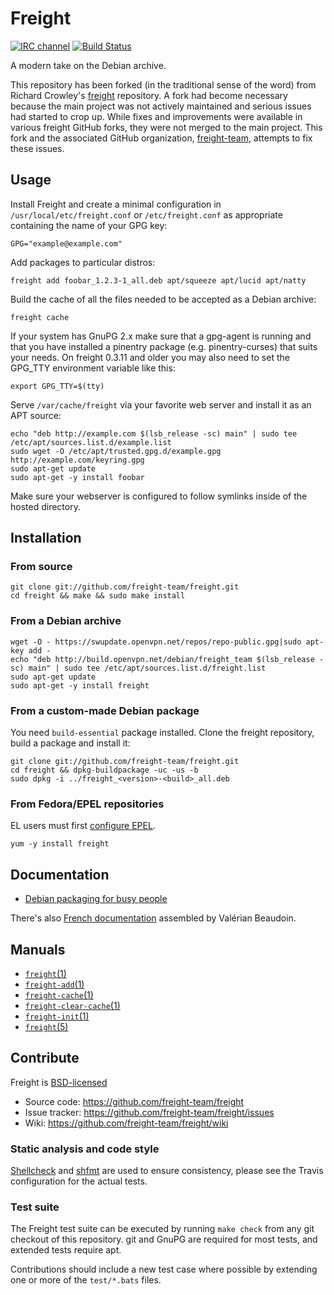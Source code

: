 # Freight

[![IRC channel](https://kiwiirc.com/buttons/irc.freenode.net/freight.png)](https://kiwiirc.com/client/irc.freenode.net/?#freight)
[![Build Status](https://travis-ci.org/freight-team/freight.svg?branch=master)](https://travis-ci.org/freight-team/freight)

A modern take on the Debian archive.

This repository has been forked (in the traditional sense of the word) from
Richard Crowley's [freight](https://github.com/rcrowley/freight) repository. A
fork had become necessary because the main project was not actively maintained
and serious issues had started to crop up. While fixes and improvements were
available in various freight GitHub forks, they were not merged to the main
project. This fork and the associated GitHub organization,
[freight-team](https://github.com/freight-team), attempts to fix these issues.

## Usage

Install Freight and create a minimal configuration in `/usr/local/etc/freight.conf` or `/etc/freight.conf` as appropriate containing the name of your GPG key:

    GPG="example@example.com"

Add packages to particular distros:

    freight add foobar_1.2.3-1_all.deb apt/squeeze apt/lucid apt/natty

Build the cache of all the files needed to be accepted as a Debian archive:

    freight cache

If your system has GnuPG 2.x make sure that a gpg-agent is running and that you
have installed a pinentry package (e.g. pinentry-curses) that suits your needs.
On freight 0.3.11 and older you may also need to set the GPG_TTY environment
variable like this:

    export GPG_TTY=$(tty)

Serve `/var/cache/freight` via your favorite web server and install it as an APT source:

    echo "deb http://example.com $(lsb_release -sc) main" | sudo tee /etc/apt/sources.list.d/example.list
    sudo wget -O /etc/apt/trusted.gpg.d/example.gpg http://example.com/keyring.gpg
    sudo apt-get update
    sudo apt-get -y install foobar

Make sure your webserver is configured to follow symlinks inside of the hosted directory.

## Installation

### From source

    git clone git://github.com/freight-team/freight.git
    cd freight && make && sudo make install

### From a Debian archive

    wget -O - https://swupdate.openvpn.net/repos/repo-public.gpg|sudo apt-key add -
    echo "deb http://build.openvpn.net/debian/freight_team $(lsb_release -sc) main" | sudo tee /etc/apt/sources.list.d/freight.list
    sudo apt-get update
    sudo apt-get -y install freight

### From a custom-made Debian package

You need `build-essential` package installed. Clone the freight repository, build a package and install it:

    git clone git://github.com/freight-team/freight.git
    cd freight && dpkg-buildpackage -uc -us -b
    sudo dpkg -i ../freight_<version>-<build>_all.deb

### From Fedora/EPEL repositories

EL users must first [configure EPEL](http://fedoraproject.org/wiki/EPEL/FAQ#How_can_I_install_the_packages_from_the_EPEL_software_repository.3F).

    yum -y install freight

## Documentation

* [Debian packaging for busy people](http://rcrowley.org/articles/packaging.html)

There's also [French documentation](http://blog.valouille.fr/2014/03/creer-un-depot-debian-signe-avec-freight/) assembled by Valérian Beaudoin.

## Manuals

* [`freight`(1)](http://freight-team.github.io/freight/freight.1.html)
* [`freight-add`(1)](http://freight-team.github.io/freight/freight-add.1.html)
* [`freight-cache`(1)](http://freight-team.github.io/freight/freight-cache.1.html)
* [`freight-clear-cache`(1)](http://freight-team.github.io/freight/freight-clear-cache.1.html)
* [`freight-init`(1)](http://freight-team.github.io/freight/freight-init.1.html)
* [`freight`(5)](http://freight-team.github.io/freight/freight.5.html)

## Contribute

Freight is [BSD-licensed](https://github.com/freight-team/freight/blob/master/LICENSE)

* Source code: <https://github.com/freight-team/freight>
* Issue tracker: <https://github.com/freight-team/freight/issues>
* Wiki: <https://github.com/freight-team/freight/wiki>

### Static analysis and code style

[Shellcheck](https://www.shellcheck.net/) and [shfmt](https://github.com/mvdan/sh) are used to ensure consistency, please see the Travis configuration for the actual tests.

### Test suite

The Freight test suite can be executed by running `make check` from any git checkout of this repository. git and GnuPG are required for most tests, and extended tests require apt.

Contributions should include a new test case where possible by extending one or more of the `test/*.bats` files.
